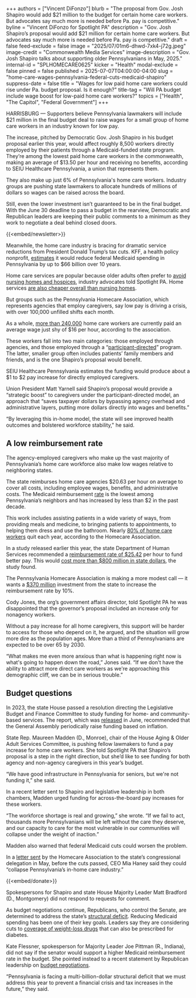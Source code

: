 +++
authors = ["Vincent DiFonzo"]
blurb = "The proposal from Gov. Josh Shapiro would add $21 million to the budget for certain home care workers. But advocates say much more is needed before Pa. pay is competitive."
byline = "Vincent DiFonzo for Spotlight PA"
description = "Gov. Josh Shapiro’s proposal would add $21 million for certain home care workers. But advocates say much more is needed before Pa. pay is competitive."
draft = false
feed-exclude = false
image = "2025/07/01m6-dhwd-7xk4-j72g.jpeg"
image-credit = "Commonwealth Media Services"
image-description = "Gov. Josh Shapiro talks about supporting older Pennsylvanians in May, 2025."
internal-id = "SPLHOMECARE0625"
kicker = "Health"
modal-exclude = false
pinned = false
published = 2025-07-07T04:00:00-04:00
slug = "home-care-wages-pennsylvania-federal-cuts-medicaid-shapiro"
suppress-date = false
title = "Wages for low paid home care workers could rise under Pa. budget proposal. Is it enough?"
title-tag = "Will PA budget include wage boost for low-paid home care workers?"
topics = ["Health", "The Capitol", "Federal Government"]
+++

HARRISBURG — Supporters believe Pennsylvania lawmakers will include $21 million in the final budget deal to raise wages for a small group of home care workers in an industry known for low pay.

The increase, pitched by Democratic Gov. Josh Shapiro in his budget proposal earlier this year, would affect roughly 8,500 workers directly employed by their patients through a Medicaid-funded state program. They’re among the lowest paid home care workers in the commonwealth, making an average of $13.50 per hour and receiving no benefits, according to SEIU Healthcare Pennsylvania, a union that represents them.

They also make up just 6% of Pennsylvania&#39;s home care workers. Industry groups are pushing state lawmakers to allocate hundreds of millions of dollars so wages can be raised across the board.

Still, even the lower investment isn’t guaranteed to be in the final budget. With the June 30 deadline to pass a budget in the rearview, Democratic and Republican leaders are keeping their public comments to a minimum as they work to negotiate a deal behind closed doors.

{{<embed/newsletter>}}

Meanwhile, the home care industry is bracing for dramatic service reductions from President Donald Trump’s tax cuts. KFF, a health policy nonprofit, <a href="https://www.kff.org/medicaid/issue-brief/allocating-cbos-estimates-of-federal-medicaid-spending-reductions-across-the-states-senate-reconciliation-bill/">estimates</a> it would reduce federal Medicaid spending in Pennsylvania by up to $66 billion over 10 years.

Home care services are popular because older adults often prefer to <a href="https://pahomecare.org/wp-content/uploads/2024/10/FY-2025-26-HCBS-Funding-PRR.pdf">avoid nursing homes and hospices</a>, industry advocates told Spotlight PA. Home services <a href="https://pro.genworth.com/riiproweb/productinfo/pdf/282102.pdf">are also cheaper overall than nursing homes</a>.

But groups such as the Pennsylvania Homecare Association, which represents agencies that employ caregivers, say low pay is driving a crisis, with over 100,000 unfilled shifts each month.

As a whole, <a href="https://data.bls.gov/oes/#/area/4200000">more than 240,000</a> home care workers are currently paid an average wage just shy of $16 per hour, according to the association.

These workers fall into two main categories: those employed through agencies, and those employed through a “<a href="https://www.spotlightpa.org/news/2025/02/shapiro-budget-address-child-care-shortage-retention/#:~:text=early%20childhood%20ecosystem.-,Direct%20care,-Shapiro%20also%20wants">participant-directed</a>” program. The latter, smaller group often includes patients’ family members and friends, and is the one Shapiro’s proposal would benefit.

SEIU Healthcare Pennsylvania estimates the funding would produce about a $1 to $2 pay increase for directly employed caregivers.

Union President Matt Yarnell said Shapiro’s proposal would provide a “strategic boost” to caregivers under the participant-directed model, an approach that “saves taxpayer dollars by bypassing agency overhead and administrative layers, putting more dollars directly into wages and benefits.”

“By leveraging this in-home model, the state will see improved health outcomes and bolstered workforce stability,&#34; he said.

## A low reimbursement rate

The agency-employed caregivers who make up the vast majority of Pennsylvania’s home care workforce also make low wages relative to neighboring states.

The state reimburses home care agencies $20.63 per hour on average to cover all costs, including employee wages, benefits, and administrative costs. The Medicaid reimbursement <a href="https://pahomecare.org/wp-content/uploads/2024/10/FY-2025-26-HCBS-Funding-PRR.pdf">rate</a> is the lowest among Pennsylvania’s neighbors and has increased by less than $2 in the past decade.

This work includes assisting patients in a wide variety of ways, from providing meals and medicine, to bringing patients to appointments, to helping them dress and use the bathroom. Nearly <a href="https://pahomecare.org/advocacy/advocacy-in-action/#flipbook-6449/1/">80% of home care workers</a> quit each year, according to the Homecare Association.

In a study released earlier this year, the state Department of Human Services recommended a <a href="https://pahomecare.us18.list-manage.com/track/click?u=fb2a28bace1fa0497d8af04a1&amp;id=80cda5a15e&amp;e=48f41bd156">reimbursement rate of $25.42</a> per hour to fund better pay. This would <a href="https://pahomecare.org/pa-homecare-assn-state-budget-must-include-a-10-increase-for-direct-care-workers-raise-for-pediatric-adult-shift-nurses-to-stem-pas-worsening-home-care-crisis/">cost more than $800 million in state dollars</a>, the study found.

The Pennsylvania Homecare Association is making a more modest call — it wants a <a href="https://pahomecare.org/pa-homecare-assn-state-budget-must-include-a-10-increase-for-direct-care-workers-raise-for-pediatric-adult-shift-nurses-to-stem-pas-worsening-home-care-crisis/">$370 million</a> investment from the state to increase the reimbursement rate by 10%.

Cody Jones, the org’s government affairs director, told Spotlight PA he was disappointed that the governor’s proposal included an increase only for nonagency workers.

Without a pay increase for all home caregivers, this support will be harder to access for those who depend on it, he argued, and the situation will grow more dire as the population ages. More than a third of Pennsylvanians are expected to be over 65 by 2030.

“What makes me even more anxious than what is happening right now is what&#39;s going to happen down the road,” Jones said. “If we don&#39;t have the ability to attract more direct care workers as we&#39;re approaching this demographic cliff, we can be in serious trouble.”

## Budget questions

In 2023, the state House passed a resolution directing the Legislative Budget and Finance Committee to study funding for home- and community-based services. The report, which was <a href="https://www.palbfc.gov/Resources/Documents/Reports/800.pdf">released</a> in June, recommended that the General Assembly periodically raise funding based on inflation.

State Rep. Maureen Madden (D., Monroe), chair of the House Aging &amp; Older Adult Services Committee, is pushing fellow lawmakers to fund a pay increase for home care workers. She told Spotlight PA that Shapiro’s proposal is a step in the right direction, but she’d like to see funding for both agency and non-agency caregivers in this year’s budget.

“We have good infrastructure in Pennsylvania for seniors, but we&#39;re not funding it,” she said.

In a recent letter sent to Shapiro and legislative leadership in both chambers, Madden urged funding for across-the-board pay increases for these workers.

“The workforce shortage is real and growing,” she wrote. “If we fail to act, thousands more Pennsylvanians will be left without the care they deserve, and our capacity to care for the most vulnerable in our communities will collapse under the weight of inaction.”

Madden also warned that federal Medicaid cuts could worsen the problem.

In a <a href="https://pahomecare.org/pa-in-home-care-providers-sound-the-alarm-to-pa-congressional-delegation-federal-medicaid-cuts-could-collapse-pennsylvanias-in-home-care-industry/">letter sent</a> by the Homecare Association to the state’s congressional delegation in May, before the cuts passed, CEO Mia Haney said they could “collapse Pennsylvania’s in-home care industry.”

{{<embed/donate>}}

Spokespersons for Shapiro and state House Majority Leader Matt Bradford (D., Montgomery) did not respond to requests for comment.

As budget negotiations continue, Republicans, who control the Senate, are determined to address the state’s <a href="https://www.spotlightpa.org/news/2025/06/budget-deadline-impasse-pennsylvania-shapiro-house-senate/">structural deficit</a>. Reducing Medicaid spending has been one of their key goals. Leaders say they are considering cuts to <a href="https://www.spotlightpa.org/news/2025/06/medicaid-weight-loss-cuts-pennsylvania-budget-savings-deficit/">coverage of weight-loss drugs</a> that can also be prescribed for diabetes.

Kate Flessner, spokesperson for Majority Leader Joe Pittman (R., Indiana), did not say if the senator would support a higher Medicaid reimbursement rate in the budget. She pointed instead to a recent statement by Republican leadership on <a href="https://senatorpittman.com/2025/06/30/pa-senate-leaders-issue-statement-on-state-budget-progress/">budget negotiations</a>.

“Pennsylvania is facing a multi-billion-dollar structural deficit that we must address this year to prevent a financial crisis and tax increases in the future,” they said.

